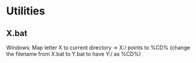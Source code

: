 # Utilities

## X.bat

Windows: Map letter X to current directory -> X:/ points to %CD%
(change the filename from X.bat to Y.bat to have Y:/ as %CD%)

